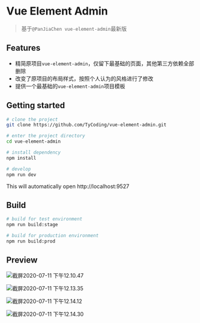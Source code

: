 # Vue Element Admin

> 基于`@PanJiaChen vue-element-admin`最新版

## Features

- 精简原项目`vue-element-admin`，仅留下最基础的页面，其他第三方依赖全部删除
- 改变了原项目的布局样式，按照个人认为的风格进行了修改
- 提供一个最基础的`vue-element-admin`项目模板

## Getting started

```bash
# clone the project
git clone https://github.com/TyCoding/vue-element-admin.git

# enter the project directory
cd vue-element-admin

# install dependency
npm install

# develop
npm run dev
```

This will automatically open http://localhost:9527

## Build

```bash
# build for test environment
npm run build:stage

# build for production environment
npm run build:prod
```

## Preview

![截屏2020-07-11 下午12.10.47](http://cdn.tycoding.cn/20200711121103.png)

![截屏2020-07-11 下午12.13.35](http://cdn.tycoding.cn/20200711121337.png)

![截屏2020-07-11 下午12.14.12](http://cdn.tycoding.cn/20200711121415.png)

![截屏2020-07-11 下午12.14.30](http://cdn.tycoding.cn/20200711121433.png)



